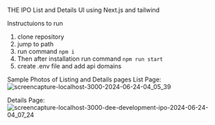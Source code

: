 THE IPO List and Details UI using Next.js and tailwind

Instructuions to run 
1. clone repository
2. jump to path
3. run command `npm i`
4. Then after installation run command `npm run start`
5. create .env file and add api domains

Sample Photos of Listing and Details pages
List Page:
![screencapture-localhost-3000-2024-06-24-04_05_39](https://github.com/nikhil-alakri/ipo/assets/102960823/ed360a18-6042-46e8-b8dd-c798f409472c)

Details Page:
![screencapture-localhost-3000-dee-development-ipo-2024-06-24-04_07_24](https://github.com/nikhil-alakri/ipo/assets/102960823/5ab4c852-8065-4a3e-90e5-2e286801e820)
